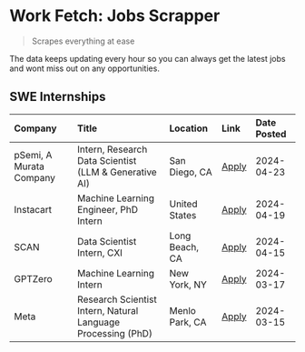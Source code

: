 # Work Fetch: Jobs Scrapper
> Scrapes everything at ease

The data keeps updating every hour so you can always get the latest jobs and wont miss out on any opportunities.

## SWE Internships
<!--START_SECTION:workfetch-->
| Company                 | Title                                                        | Location       | Link                                                                                                                                                                                                                                                                             | Date Posted   |
|:------------------------|:-------------------------------------------------------------|:---------------|:---------------------------------------------------------------------------------------------------------------------------------------------------------------------------------------------------------------------------------------------------------------------------------|:--------------|
| pSemi, A Murata Company | Intern, Research Data Scientist (LLM & Generative AI)        | San Diego, CA  | [Apply](https://www.linkedin.com/jobs/view/intern-research-data-scientist-llm-generative-ai-at-psemi-a-murata-company-3887074168?position=9&pageNum=0&refId=e%2Fd%2Boysw39BBKA4ssioNdA%3D%3D&trackingId=yErm8Xh9JNr%2FB99zycc9nA%3D%3D&trk=public_jobs_jserp-result_search-card) | 2024-04-23    |
| Instacart               | Machine Learning Engineer, PhD Intern                        | United States  | [Apply](https://www.linkedin.com/jobs/view/machine-learning-engineer-phd-intern-at-instacart-3901991739?position=2&pageNum=0&refId=e%2Fd%2Boysw39BBKA4ssioNdA%3D%3D&trackingId=SaUt08AN9vt0RruV%2Fet26Q%3D%3D&trk=public_jobs_jserp-result_search-card)                          | 2024-04-19    |
| SCAN                    | Data Scientist Intern, CXI                                   | Long Beach, CA | [Apply](https://www.linkedin.com/jobs/view/data-scientist-intern-cxi-at-scan-3899690492?position=8&pageNum=0&refId=e%2Fd%2Boysw39BBKA4ssioNdA%3D%3D&trackingId=Mb3ZgajNlyx99Xxh4XImGg%3D%3D&trk=public_jobs_jserp-result_search-card)                                            | 2024-04-15    |
| GPTZero                 | Machine Learning Intern                                      | New York, NY   | [Apply](https://www.linkedin.com/jobs/view/machine-learning-intern-at-gptzero-3860723963?position=7&pageNum=0&refId=e%2Fd%2Boysw39BBKA4ssioNdA%3D%3D&trackingId=02RFcRffGWGpCzeIueWVTw%3D%3D&trk=public_jobs_jserp-result_search-card)                                           | 2024-03-17    |
| Meta                    | Research Scientist Intern, Natural Language Processing (PhD) | Menlo Park, CA | [Apply](https://www.linkedin.com/jobs/view/research-scientist-intern-natural-language-processing-phd-at-meta-3858718375?position=6&pageNum=0&refId=e%2Fd%2Boysw39BBKA4ssioNdA%3D%3D&trackingId=znU0xuAd96nr8EPxee4UhA%3D%3D&trk=public_jobs_jserp-result_search-card)            | 2024-03-15    |
<!--END_SECTION:workfetch-->
